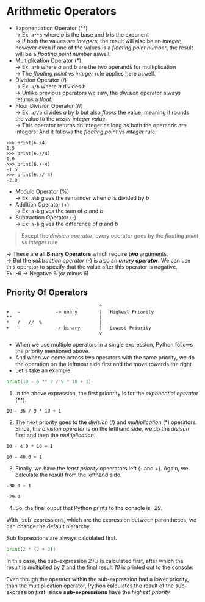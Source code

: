 # Arithmetic Operators  
* Exponentiation Operator (**)  
&rarr; Ex: `a**b` where _a_ is the base and _b_ is the exponent   
&rarr; If both the values are _integers_, the result will also be an _integer_, however even if one of the values is a _floating point number_, the result will be a _floating point number_ aswell.
* Multiplication Operator (*)  
&rarr; Ex: `a*b` where _a_ and _b_ are the two operands for multiplication  
&rarr; The _floating point_ vs _integer_ rule applies here aswell.  
* Division Operator (/)  
&rarr; Ex: `a/b` where _a_ divides _b_  
&rarr; Unlike previous operators we saw, the _division_ operator always returns a _float_.
* Floor Division Operator (//)  
&rarr; Ex: `a//b` divides _a_ by _b_ but also _floors_ the value, meaning it rounds the value to the _lesser integer value_  
&rarr; This operator returns an integer as long as both the operands are integers. And it follows the _floating point_ vs _integer_ rule.
```
>>> print(6./4)
1.5
>>> print(6.//4)
1.0
>>> print(6./-4)
-1.5
>>> print(6.//-4)
-2.0
``` 
* Modulo Operator (%)  
&rarr; Ex: `a%b` gives the remainder when _a_ is divided by _b_
* Addition Operator (+)  
&rarr; Ex: `a+b` gives the sum of _a_ and _b_
* Subtraction Operator (-)  
&rarr; Ex: `a-b` gives the difference of _a_ and _b_ 
> Except the _division operator_, every operater goes by the _floating point_ vs _integer_ rule

&rarr; These are all **Binary Operators** which require **two** arguments.  
&rarr; But the _subtraction operator_ (-)  is also an **_unary operator_**. We can use this operator to specify that the value after this operator is negative.  
Ex: -6 &rarr; Negative 6 (_or_ minus 6)

## Priority Of Operators
```                               
                                  ^
+   -             -> unary        |   Highest Priority
**                                |
*   /   //  %                     |
+   -             -> binary       |   Lowest Priority
                                  v
```

* When we use multiple operators in a single expression, Python follows the priority mentioned above.
* And when we come across two operators with the same priority, we do the operation on the leftmost side first and the move towards the right
* Let's take an example: 
```python
print(10 - 6 ** 2 / 9 * 10 + 1) 
```
1. In the above expression, the first prioority is for the _exponential operator_ (**).
```
10 - 36 / 9 * 10 + 1
```
2. The next priority goes to the _division_ (/) and _multiplication_ (*) operators. Since, the _division operator_ is on the lefthand side, we do the _divison_ first and then the _multiplication_.
```
10 - 4.0 * 10 + 1
```
```
10 - 40.0 + 1
```
3. Finally, we have the _least priority_ opeerators left (- and +). Again, we calculate the result from the lefthand side.
```
-30.0 + 1
```
```
-29.0 
```
4. So, the final ouput that Python prints to the console is _-29_.

With _sub-expressions, which are the expression between parantheses, we can change the default hierarchy.

Sub Expressions are always calculated first.

```python
print(2 * (2 + 3))
```
In this case, the sub-expression _2+3_ is calculated first, after which the result is multiplied by _2_ and the final result _10_ is printed out to the console.

Even though the operator within the sub-expression had a lower priority, than the multiplication operator, Python calculates the result of the sub-expression _first_, since **sub-expressions** have the _highest priority_ 